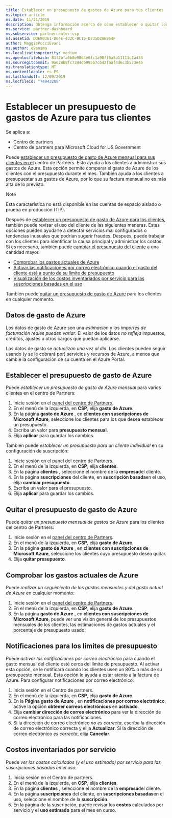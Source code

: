 ```yaml
---
title: Establecer un presupuesto de gastos de Azure para tus clientes | Centro de partners
ms.topic: article
ms.date: 11/21/2019
description: Obtenga información acerca de cómo establecer o quitar los presupuestos de gastos mensuales de Azure para los clientes y también ver los datos de gasto de Azure y establecer notificaciones relacionadas con el presupuesto.
ms.service: partner-dashboard
ms.subservice: partnercenter-csp
ms.assetid: DDE80361-D04E-432C-BC15-D735D2AE954F
author: MaggiePucciEvans
ms.author: evansma
ms.localizationpriority: medium
ms.openlocfilehash: 81f2bfa0b8e9864e0fc1a90ff5a5a11111c2a433
ms.sourcegitcommit: 9a628b8fc73d4db995b7cb42faaf4d6c3b573e45
ms.translationtype: MT
ms.contentlocale: es-ES
ms.lasthandoff: 12/09/2019
ms.locfileid: "74943208"
---
```

# <a name="set-an-azure-spending-budget-for-your-customers"></a>Establecer un presupuesto de gastos de Azure para tus clientes

Se aplica a:

- Centro de partners
- Centro de partners para Microsoft Cloud for US Government

Puede [establecer un presupuesto de gasto de Azure mensual para sus clientes en el](#set-azure-spending-budget) centro de Partners. Esto ayuda a los clientes a administrar sus gastos de Azure. Esta opción permite comparar el gasto de Azure de los clientes con el presupuesto durante el mes. También ayuda a los clientes a presupuestar sus gastos de Azure, por lo que su factura mensual no es más alta de lo previsto.


> [!NOTE]  
> Esta característica no está disponible en las cuentas de espacio aislado o prueba en producción (TIP).

Después de [establecer un presupuesto de gasto de Azure para los clientes](#set-azure-spending-budget), también puede revisar el uso del cliente de las siguientes maneras. Estas opciones pueden ayudarle a detectar servicios mal configurados o tendencias inusuales que podrían sugerir fraudes. Después, puede trabajar con los clientes para identificar la causa principal y administrar los costos. Si es necesario, también puede [cambiar el presupuesto del cliente](#set-azure-spending-budget) a una cantidad mayor.

- [Comprobar los gastos actuales de Azure](#check-current-azure-spending)
- [Activar las notificaciones por correo electrónico cuando el gasto del cliente está a punto de su límite de presupuesto](#notifications-for-budget-limits)
- [Visualización de los costos inventariados por servicio para las suscripciones basadas en el uso](#itemized-costs-by-service)

También puede [quitar un presupuesto de gasto de Azure](#remove-azure-spending-budget) para los clientes en cualquier momento.

## <a name="azure-spending-data"></a>Datos de gasto de Azure

Los datos de gasto de Azure son una *estimación* y los *importes de facturación reales pueden variar*. El valor de los datos *no refleja* impuestos, créditos, ajustes u otros cargos que puedan aplicarse.

Los datos de gasto se *actualizan una vez al día*. Los clientes pueden seguir usando (y se le cobrará por) servicios y recursos de Azure, a menos que cambie la configuración de su cuenta en el Azure Portal.

## <a name="set-azure-spending-budget"></a>Establecer el presupuesto de gasto de Azure

Puede *establecer un presupuesto de gasto de Azure mensual* para varios clientes en el centro de Partners:

1. Inicie sesión en el [panel del centro de Partners](https://partner.microsoft.com/dashboard/).
2. En el menú de la izquierda, en **CSP**, elija **gasto de Azure**.
3. En la página **gasto de Azure** , en **clientes con suscripciones de Microsoft Azure**, seleccione los clientes para los que desea establecer un presupuesto.
4. Escriba un valor para **presupuesto mensual**.
5. Elija **aplicar** para guardar los cambios.

También puede *establecer un presupuesto para un cliente individual* en su configuración de suscripción:

1. Inicie sesión en el panel del centro de Partners.
2. En el menú de la izquierda, en **CSP**, elija **clientes**.
3. En la página **clientes** , seleccione el nombre de la **empresa**del cliente.
4. En la página **suscripciones** del cliente, en **suscripción basada**en el uso, elija **cambiar presupuesto**.
5. Escriba un valor para el presupuesto.
6. Elija **aplicar** para guardar los cambios.

## <a name="remove-azure-spending-budget"></a>Quitar el presupuesto de gasto de Azure

Puede *quitar un presupuesto mensual de gastos de Azure* para los clientes del centro de Partners:

1. Inicie sesión en el [panel del centro de Partners](https://partner.microsoft.com/dashboard/).
2. En el menú de la izquierda, en **CSP**, elija **gasto de Azure**.
3. En la página **gasto de Azure** , en **clientes con suscripciones de Microsoft Azure**, seleccione los clientes cuyo presupuesto desea quitar.
4. Elija **quitar presupuesto**.

## <a name="check-current-azure-spending"></a>Comprobar los gastos actuales de Azure

Puede *realizar un seguimiento de los gastos mensuales y del gasto actual de Azure* en cualquier momento:

1. Inicie sesión en el [panel del centro de Partners](https://partner.microsoft.com/dashboard/).
2. En el menú de la izquierda, en **CSP**, elija **gasto de Azure**.
3. En la página **gasto de Azure** , en **clientes con suscripciones de Microsoft Azure**, puede ver una visión general de los presupuestos mensuales de los clientes, las estimaciones de gastos actuales y el porcentaje de presupuesto usado.

## <a name="notifications-for-budget-limits"></a>Notificaciones para los límites de presupuesto

Puede *activar las notificaciones por correo electrónico* para cuando el gasto mensual del cliente esté cerca del límite de presupuesto. Al activar esta opción, se le notificará cuando los clientes usen un 80% o más de su presupuesto mensual. Esta opción le ayuda a estar atento a la factura de Azure. Para configurar notificaciones por correo electrónico:

1. Inicia sesión en el Centro de partners.
2. En el menú de la izquierda, en **CSP**, elija **gasto de Azure**.
3. En la **Página gasto de Azure** , en **notificaciones por correo electrónico**, active la opción **obtener correos electrónicos** en **activado**.
4. Elija **cambiar dirección de correo electrónico** para ver la dirección de correo electrónico para las notificaciones.
5. Si la dirección de correo electrónico *no es correcta*, escriba la dirección de correo electrónico correcta y elija **Actualizar**. Si la dirección de correo electrónico *es correcta*, elija **Cancelar**.

## <a name="itemized-costs-by-service"></a>Costos inventariados por servicio

Puede *ver los costos calculados (y el uso estimado) por servicio para las suscripciones basadas en el uso*:

1. Inicia sesión en el Centro de partners.
2. En el menú de la izquierda, en **CSP**, elija **clientes**.
3. En la página **clientes** , seleccione el nombre de la **empresa**del cliente.
4. En la página **suscripciones** del cliente, en **suscripciones basadas**en el uso, seleccione el nombre de la **suscripción**.
5. En la página de la suscripción, puede revisar los **costos** calculados por servicio y el **uso estimado** para el mes en curso.
